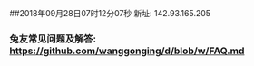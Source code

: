 ##2018年09月28日07时12分07秒 新址: 142.93.165.205
### 兔友常见问题及解答: https://github.com/wanggonging/d/blob/w/FAQ.md
